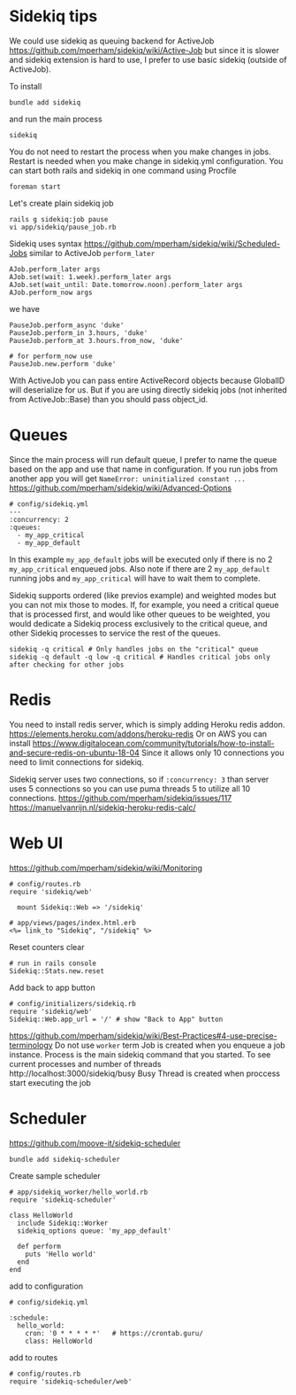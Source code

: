 # Sidekiq tips

We could use sidekiq as queuing backend for ActiveJob
https://github.com/mperham/sidekiq/wiki/Active-Job
but since it is slower and sidekiq extension is hard to use, I prefer to use
basic sidekiq (outside of ActiveJob).

To install
```
bundle add sidekiq
```
and run the main process
```
sidekiq
```

You do not need to restart the process when you make changes in jobs. Restart is
needed when you make change in sidekiq.yml configuration.
You can start both rails and sidekiq in one command using Procfile
```
foreman start
```

Let's create plain sidekiq job
```
rails g sidekiq:job pause
vi app/sidekiq/pause_job.rb
```

Sidekiq uses syntax https://github.com/mperham/sidekiq/wiki/Scheduled-Jobs
similar to ActiveJob `perform_later`
```
AJob.perform_later args
AJob.set(wait: 1.week).perform_later args
AJob.set(wait_until: Date.tomorrow.noon).perform_later args
AJob.perform_now args
```
we have

```
PauseJob.perform_async 'duke'
PauseJob.perform_in 3.hours, 'duke'
PauseJob.perform_at 3.hours.from_now, 'duke'

# for perform_now use
PauseJob.new.perform 'duke'
```

With ActiveJob you can pass entire ActiveRecord objects because GlobalID will
deserialize for us. But if you are using directly sidekiq jobs (not inherited
from ActiveJob::Base) than you should pass object_id.

# Queues

Since the main process will run default queue, I prefer to name the queue based
on the app and use that name in configuration. If you run jobs from another app
you will get `NameError: uninitialized constant ...`
https://github.com/mperham/sidekiq/wiki/Advanced-Options
```
# config/sidekiq.yml
---
:concurrency: 2
:queues:
  - my_app_critical
  - my_app_default
```

In this example `my_app_default` jobs will be executed only if there is no 2
`my_app_critical` enqueued jobs. Also note if there are 2 `my_app_default`
running jobs and `my_app_critical` will have to wait them to complete.

Sidekiq supports ordered (like previos example) and weighted modes but you can
not mix those to modes. If, for example, you need a critical queue that is
processed first, and would like other queues to be weighted, you would dedicate
a Sidekiq process exclusively to the critical queue, and other Sidekiq processes
to service the rest of the queues.

```
sidekiq -q critical # Only handles jobs on the "critical" queue
sidekiq -q default -q low -q critical # Handles critical jobs only after checking for other jobs
```

# Redis

You need to install redis server, which is simply adding Heroku redis addon.
https://elements.heroku.com/addons/heroku-redis Or on AWS you can install
https://www.digitalocean.com/community/tutorials/how-to-install-and-secure-redis-on-ubuntu-18-04
Since it allows only 10 connections you need to limit connections for sidekiq.

Sidekiq server uses two connections, so if `:concurrency: 3` than server uses 5
connections so you can use puma threads 5 to utilize all 10 connections.
https://github.com/mperham/sidekiq/issues/117
https://manuelvanrijn.nl/sidekiq-heroku-redis-calc/

# Web UI

https://github.com/mperham/sidekiq/wiki/Monitoring
```
# config/routes.rb
require 'sidekiq/web'

  mount Sidekiq::Web => '/sidekiq'

# app/views/pages/index.html.erb
<%= link_to "Sidekiq", "/sidekiq" %>
```

Reset counters clear
```
# run in rails console
Sidekiq::Stats.new.reset
```

Add back to app button
```
# config/initializers/sidekiq.rb
require 'sidekiq/web'
Sidekiq::Web.app_url = '/' # show "Back to App" button
```
https://github.com/mperham/sidekiq/wiki/Best-Practices#4-use-precise-terminology
Do not use `worker` term
Job is created when you enqueue a job instance.
Process is the main sidekiq command that you started.
To see current processes and number of threads http://localhost:3000/sidekiq/busy
Busy Thread is created when proccess start executing the job


# Scheduler

https://github.com/moove-it/sidekiq-scheduler

```
bundle add sidekiq-scheduler
```

Create sample scheduler
```
# app/sidekiq_worker/hello_world.rb
require 'sidekiq-scheduler'

class HelloWorld
  include Sidekiq::Worker
  sidekiq_options queue: 'my_app_default'

  def perform
    puts 'Hello world'
  end
end
```
add to configuration

```
# config/sidekiq.yml

:schedule:
  hello_world:
    cron: '0 * * * * *'   # https://crontab.guru/
    class: HelloWorld
```

add to routes

```
# config/routes.rb
require 'sidekiq-scheduler/web'
```
